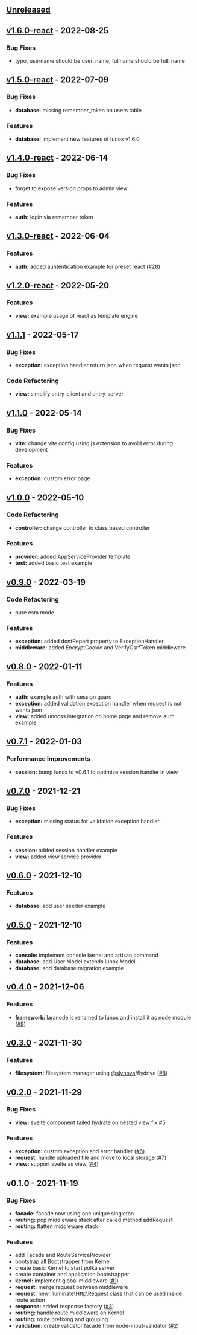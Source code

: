 <a name="unreleased"></a>
## [Unreleased]


<a name="v1.6.0-react"></a>
## [v1.6.0-react] - 2022-08-25
### Bug Fixes
- typo, username should be user_name, fullname should be full_name


<a name="v1.5.0-react"></a>
## [v1.5.0-react] - 2022-07-09
### Bug Fixes
- **database:** missing remember_token on users table

### Features
- **database:** implement new features of lunox v1.6.0


<a name="v1.4.0-react"></a>
## [v1.4.0-react] - 2022-06-14
### Bug Fixes
- forget to expose version props to admin view

### Features
- **auth:** login via remember token


<a name="v1.3.0-react"></a>
## [v1.3.0-react] - 2022-06-04
### Features
- **auth:** added auhtentication example for preset react ([#28](https://github.com/kodepintar/lunox/issues/28))


<a name="v1.2.0-react"></a>
## [v1.2.0-react] - 2022-05-20
### Features
- **view:** example usage of react as template engine


<a name="v1.1.1"></a>
## [v1.1.1] - 2022-05-17
### Bug Fixes
- **exception:** exception handler return json when request wants json

### Code Refactoring
- **view:** simplify entry-client and entry-server


<a name="v1.1.0"></a>
## [v1.1.0] - 2022-05-14
### Bug Fixes
- **vite:** change vite config using js extension to avoid error during development

### Features
- **exception:** custom error page


<a name="v1.0.0"></a>
## [v1.0.0] - 2022-05-10
### Code Refactoring
- **controller:** change controller to class based controller

### Features
- **provider:** added AppServiceProvider template
- **test:** added basic test example


<a name="v0.9.0"></a>
## [v0.9.0] - 2022-03-19
### Code Refactoring
- pure esm mode

### Features
- **exception:** added dontReport property to ExceptionHandler
- **middleware:** added EncryptCookie and VerifyCsrfToken middleware


<a name="v0.8.0"></a>
## [v0.8.0] - 2022-01-11
### Features
- **auth:** example auth with session guard
- **exception:** added validation exception handler when request is not wants json
- **view:** added unocss integration on home page and remove auth example


<a name="v0.7.1"></a>
## [v0.7.1] - 2022-01-03
### Performance Improvements
- **session:** bump lunox to v0.6.1 to optimize session handler in view


<a name="v0.7.0"></a>
## [v0.7.0] - 2021-12-21
### Bug Fixes
- **exception:** missing status for validation exception handler

### Features
- **session:** added session handler example
- **view:** added view service provider


<a name="v0.6.0"></a>
## [v0.6.0] - 2021-12-10
### Features
- **database:** add user seeder example


<a name="v0.5.0"></a>
## [v0.5.0] - 2021-12-10
### Features
- **console:** implement console kernel and artisan command
- **database:** add User Model extends lunox Model
- **database:** add database migration example


<a name="v0.4.0"></a>
## [v0.4.0] - 2021-12-06
### Features
- **framework:** laranode is renamed to lunox and install it as node module ([#9](https://github.com/kodepintar/lunox/issues/9))


<a name="v0.3.0"></a>
## [v0.3.0] - 2021-11-30
### Features
- **filesystem:** filesystem manager using [@slynova](https://github.com/slynova)/flydrive ([#8](https://github.com/kodepintar/lunox/issues/8))


<a name="v0.2.0"></a>
## [v0.2.0] - 2021-11-29
### Bug Fixes
- **view:** svelte component failed hydrate on nested view fix [#5](https://github.com/kodepintar/lunox/issues/5)

### Features
- **exception:** custom exception and error handler ([#6](https://github.com/kodepintar/lunox/issues/6))
- **request:** handle uploaded file and move to local storage ([#7](https://github.com/kodepintar/lunox/issues/7))
- **view:** support svelte as view ([#4](https://github.com/kodepintar/lunox/issues/4))


<a name="v0.1.0"></a>
## v0.1.0 - 2021-11-19
### Bug Fixes
- **facade:** facade now using one unique singleton
- **routing:** pop middleware stack after called method addRequest
- **routing:** flatten middleware stack

### Features
- add Facade and RouteServiceProvider
- bootstrap all Bootstrapper from Kernel
- create basic Kernel to start polka server
- create container and application bootstrapper
- **kernel:** implement global middleware ([#1](https://github.com/kodepintar/lunox/issues/1))
- **request:** merge request between middleware
- **request:** new Illuminate\Http\Request class that can be used inside route action
- **response:** added response factory ([#3](https://github.com/kodepintar/lunox/issues/3))
- **routing:** handle route middleware on Kernel
- **routing:** route prefixing and grouping
- **validation:** create validator facade from node-input-validator ([#2](https://github.com/kodepintar/lunox/issues/2))


[Unreleased]: https://github.com/kodepintar/lunox/compare/v1.6.0-react...HEAD
[v1.6.0-react]: https://github.com/kodepintar/lunox/compare/v1.5.0-react...v1.6.0-react
[v1.5.0-react]: https://github.com/kodepintar/lunox/compare/v1.4.0-react...v1.5.0-react
[v1.4.0-react]: https://github.com/kodepintar/lunox/compare/v1.3.0-react...v1.4.0-react
[v1.3.0-react]: https://github.com/kodepintar/lunox/compare/v1.2.0-react...v1.3.0-react
[v1.2.0-react]: https://github.com/kodepintar/lunox/compare/v1.1.1...v1.2.0-react
[v1.1.1]: https://github.com/kodepintar/lunox/compare/v1.1.0...v1.1.1
[v1.1.0]: https://github.com/kodepintar/lunox/compare/v1.0.0...v1.1.0
[v1.0.0]: https://github.com/kodepintar/lunox/compare/v0.9.0...v1.0.0
[v0.9.0]: https://github.com/kodepintar/lunox/compare/v0.8.0...v0.9.0
[v0.8.0]: https://github.com/kodepintar/lunox/compare/v0.7.1...v0.8.0
[v0.7.1]: https://github.com/kodepintar/lunox/compare/v0.7.0...v0.7.1
[v0.7.0]: https://github.com/kodepintar/lunox/compare/v0.6.0...v0.7.0
[v0.6.0]: https://github.com/kodepintar/lunox/compare/v0.5.0...v0.6.0
[v0.5.0]: https://github.com/kodepintar/lunox/compare/v0.4.0...v0.5.0
[v0.4.0]: https://github.com/kodepintar/lunox/compare/v0.3.0...v0.4.0
[v0.3.0]: https://github.com/kodepintar/lunox/compare/v0.2.0...v0.3.0
[v0.2.0]: https://github.com/kodepintar/lunox/compare/v0.1.0...v0.2.0
